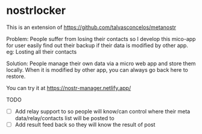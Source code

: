 # nostrlocker

This is an extension of https://github.com/talvasconcelos/metanostr

Problem:
People suffer from losing their contacts so I develop this mico-app for user easily find out their backup if their data is modified by other app.
eg: Losting all their contacts

Solution:
People manage their own data via a micro web app and store them locally. 
When it is modified by other app, you can always go back here to restore.

You can try it at https://nostr-manager.netlify.app/

TODO

- [ ] Add relay support to so people will know/can control where their meta data/relay/contacts list will be posted to
- [ ] Add result feed back so they will know the result of post
